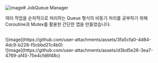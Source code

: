 ![image](https://github.com/user-attachments/assets/d26d8eb0-914d-4951-aed5-c73987253bee)# JobQueue Manager

여러 작업을 순차적으로 처리하는 Queue 형식의 비동기 처리를 공부하기 위해 Coroutine과 Mutex를 활용한 간단한 앱을 만들었습니다.

<br>
![image](https://github.com/user-attachments/assets/3fa5cfa0-4d84-4dc9-b228-f5cbbd21c4b0)
<br>
![image](https://github.com/user-attachments/assets/d3bd5e26-3ea7-4769-af45-75e4cfd6f48c)
